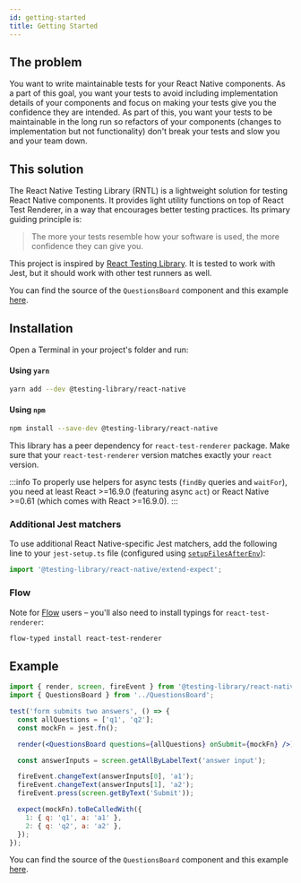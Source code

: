 ```yaml
---
id: getting-started
title: Getting Started
---
```


## The problem

You want to write maintainable tests for your React Native components. As a part of this goal, you want your tests to avoid including implementation details of your components and focus on making your tests give you the confidence they are intended. As part of this, you want your tests to be maintainable in the long run so refactors of your components (changes to implementation but not functionality) don't break your tests and slow you and your team down.

## This solution

The React Native Testing Library (RNTL) is a lightweight solution for testing React Native components. It provides light utility functions on top of React Test Renderer, in a way that encourages better testing practices. Its primary guiding principle is:

> The more your tests resemble how your software is used, the more confidence they can give you.

This project is inspired by [React Testing Library](https://github.com/testing-library/react-testing-library). It is tested to work with Jest, but it should work with other test runners as well.

You can find the source of the `QuestionsBoard` component and this example [here](https://github.com/callstack/react-native-testing-library/blob/main/src/__tests__/questionsBoard.test.tsx).

## Installation

Open a Terminal in your project's folder and run:

#### Using `yarn`

```sh
yarn add --dev @testing-library/react-native
```

#### Using `npm`

```sh
npm install --save-dev @testing-library/react-native
```

This library has a peer dependency for `react-test-renderer` package. Make sure that your `react-test-renderer` version matches exactly your `react` version.

:::info
To properly use helpers for async tests (`findBy` queries and `waitFor`), you need at least React >=16.9.0 (featuring async `act`) or React Native >=0.61 (which comes with React >=16.9.0).
:::

### Additional Jest matchers

To use additional React Native-specific Jest matchers, add the following line to your `jest-setup.ts` file (configured using [`setupFilesAfterEnv`](https://jestjs.io/docs/configuration#setupfilesafterenv-array)):

```ts
import '@testing-library/react-native/extend-expect';
```

### Flow

Note for [Flow](https://flow.org) users – you'll also need to install typings for `react-test-renderer`:

```sh
flow-typed install react-test-renderer
```

## Example

```jsx
import { render, screen, fireEvent } from '@testing-library/react-native';
import { QuestionsBoard } from '../QuestionsBoard';

test('form submits two answers', () => {
  const allQuestions = ['q1', 'q2'];
  const mockFn = jest.fn();

  render(<QuestionsBoard questions={allQuestions} onSubmit={mockFn} />);

  const answerInputs = screen.getAllByLabelText('answer input');

  fireEvent.changeText(answerInputs[0], 'a1');
  fireEvent.changeText(answerInputs[1], 'a2');
  fireEvent.press(screen.getByText('Submit'));

  expect(mockFn).toBeCalledWith({
    1: { q: 'q1', a: 'a1' },
    2: { q: 'q2', a: 'a2' },
  });
});
```

You can find the source of the `QuestionsBoard` component and this example [here](https://github.com/callstack/react-native-testing-library/blob/main/src/__tests__/questionsBoard.test.tsx).
